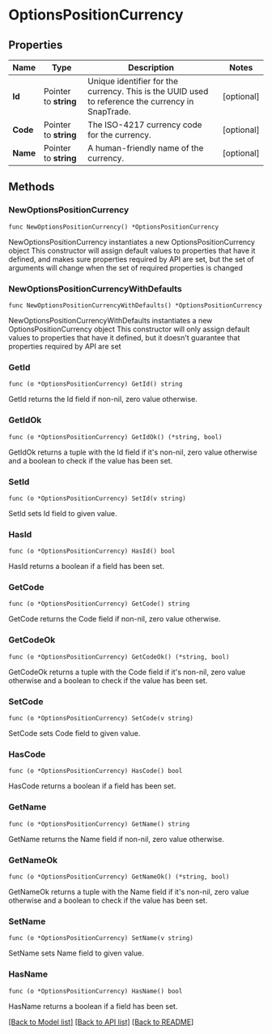 # OptionsPositionCurrency

## Properties

Name | Type | Description | Notes
------------ | ------------- | ------------- | -------------
**Id** | Pointer to **string** | Unique identifier for the currency. This is the UUID used to reference the currency in SnapTrade. | [optional] 
**Code** | Pointer to **string** | The ISO-4217 currency code for the currency. | [optional] 
**Name** | Pointer to **string** | A human-friendly name of the currency. | [optional] 

## Methods

### NewOptionsPositionCurrency

`func NewOptionsPositionCurrency() *OptionsPositionCurrency`

NewOptionsPositionCurrency instantiates a new OptionsPositionCurrency object
This constructor will assign default values to properties that have it defined,
and makes sure properties required by API are set, but the set of arguments
will change when the set of required properties is changed

### NewOptionsPositionCurrencyWithDefaults

`func NewOptionsPositionCurrencyWithDefaults() *OptionsPositionCurrency`

NewOptionsPositionCurrencyWithDefaults instantiates a new OptionsPositionCurrency object
This constructor will only assign default values to properties that have it defined,
but it doesn't guarantee that properties required by API are set

### GetId

`func (o *OptionsPositionCurrency) GetId() string`

GetId returns the Id field if non-nil, zero value otherwise.

### GetIdOk

`func (o *OptionsPositionCurrency) GetIdOk() (*string, bool)`

GetIdOk returns a tuple with the Id field if it's non-nil, zero value otherwise
and a boolean to check if the value has been set.

### SetId

`func (o *OptionsPositionCurrency) SetId(v string)`

SetId sets Id field to given value.

### HasId

`func (o *OptionsPositionCurrency) HasId() bool`

HasId returns a boolean if a field has been set.

### GetCode

`func (o *OptionsPositionCurrency) GetCode() string`

GetCode returns the Code field if non-nil, zero value otherwise.

### GetCodeOk

`func (o *OptionsPositionCurrency) GetCodeOk() (*string, bool)`

GetCodeOk returns a tuple with the Code field if it's non-nil, zero value otherwise
and a boolean to check if the value has been set.

### SetCode

`func (o *OptionsPositionCurrency) SetCode(v string)`

SetCode sets Code field to given value.

### HasCode

`func (o *OptionsPositionCurrency) HasCode() bool`

HasCode returns a boolean if a field has been set.

### GetName

`func (o *OptionsPositionCurrency) GetName() string`

GetName returns the Name field if non-nil, zero value otherwise.

### GetNameOk

`func (o *OptionsPositionCurrency) GetNameOk() (*string, bool)`

GetNameOk returns a tuple with the Name field if it's non-nil, zero value otherwise
and a boolean to check if the value has been set.

### SetName

`func (o *OptionsPositionCurrency) SetName(v string)`

SetName sets Name field to given value.

### HasName

`func (o *OptionsPositionCurrency) HasName() bool`

HasName returns a boolean if a field has been set.


[[Back to Model list]](../README.md#documentation-for-models) [[Back to API list]](../README.md#documentation-for-api-endpoints) [[Back to README]](../README.md)


